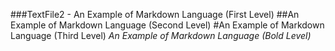 ###TextFile2 - An Example of Markdown Language (First Level)
##An Example of Markdown Language (Second Level)
#An Example of Markdown Language (Third Level)
*An Example of Markdown Language (Bold Level)*
